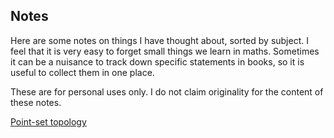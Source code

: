 ## Notes

Here are some notes on things I have thought about, sorted by subject. 
I feel that it is very easy to forget small things we learn in maths. 
Sometimes it can be a nuisance to track down specific statements in books, 
so it is useful to collect them in one place.

These are for personal uses only. 
I do not claim originality for the content of these notes.

[Point-set topology](https://zihengh63.github.io/notes/Point-set-topology)
